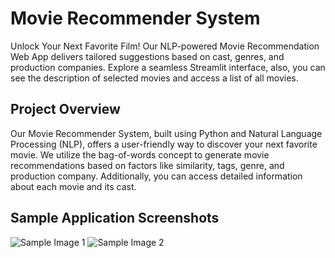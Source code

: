 # Movie Recommender System

Unlock Your Next Favorite Film! Our NLP-powered Movie Recommendation Web App delivers tailored suggestions based on cast, genres, and production companies. Explore a seamless Streamlit interface, also, you can see the description of selected movies and access a list of all movies.

## Project Overview

Our Movie Recommender System, built using Python and Natural Language Processing (NLP), offers a user-friendly way to discover your next favorite movie. We utilize the bag-of-words concept to generate movie recommendations based on factors like similarity, tags, genre, and production company. Additionally, you can access detailed information about each movie and its cast.

## Sample Application Screenshots
![Sample Image 1](file:///C:/Users/KIIT01/Pictures/Screenshots/Screenshot%202025-01-29%20200254.png)
![Sample Image 2](file:///C:/Users/KIIT01/Pictures/Screenshots/Screenshot%202025-01-29%20200456.png)
